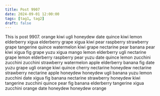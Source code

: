 ```yaml
---
title: Post 9907
date: 2024-09-01 12:00:00
tags: [tag1, tag2]
draft: false
---
```

This is post 9907.
orange
kiwi
ugli
honeydew
date
quince
kiwi
lemon
elderberry
xigua
elderberry
grape
xigua
kiwi
pear
raspberry
strawberry
grape
tangerine
quince
watermelon
kiwi
grape
nectarine
pear
banana
pear
kiwi
xigua
fig
grape
yuzu
xigua
mango
lemon
elderberry
ugli
nectarine
grape
lemon
elderberry
raspberry
pear
yuzu
date
quince
lemon
zucchini
zucchini
zucchini
strawberry
watermelon
apple
elderberry
banana
fig
date
yuzu
grape
ugli
orange
kiwi
quince
cherry
nectarine
honeydew
nectarine
strawberry
nectarine
apple
honeydew
honeydew
ugli
banana
yuzu
lemon
zucchini
date
xigua
fig
banana
nectarine
strawberry
honeydew
kiwi
tangerine
zucchini
quince
pear
fig
banana
elderberry
tangerine
xigua
zucchini
orange
date
honeydew
honeydew
orange

